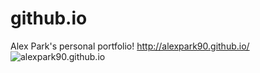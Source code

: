 # github.io
Alex Park's personal portfolio!
http://alexpark90.github.io/
![alexpark90.github.io](https://github.com/alexpark90/alexpark90.github.io/master/images/screenshot.jpg)
